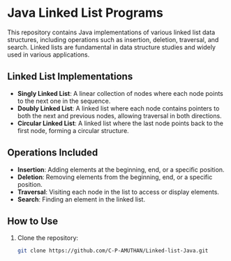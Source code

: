 # Java Linked List Programs

This repository contains Java implementations of various linked list data structures, including operations such as insertion, deletion, traversal, and search. Linked lists are fundamental in data structure studies and widely used in various applications.

## Linked List Implementations

- **Singly Linked List**: A linear collection of nodes where each node points to the next one in the sequence.
- **Doubly Linked List**: A linked list where each node contains pointers to both the next and previous nodes, allowing traversal in both directions.
- **Circular Linked List**: A linked list where the last node points back to the first node, forming a circular structure.
  
## Operations Included

- **Insertion**: Adding elements at the beginning, end, or a specific position.
- **Deletion**: Removing elements from the beginning, end, or a specific position.
- **Traversal**: Visiting each node in the list to access or display elements.
- **Search**: Finding an element in the linked list.

## How to Use

1. Clone the repository:
   ```bash
   git clone https://github.com/C-P-AMUTHAN/Linked-list-Java.git
